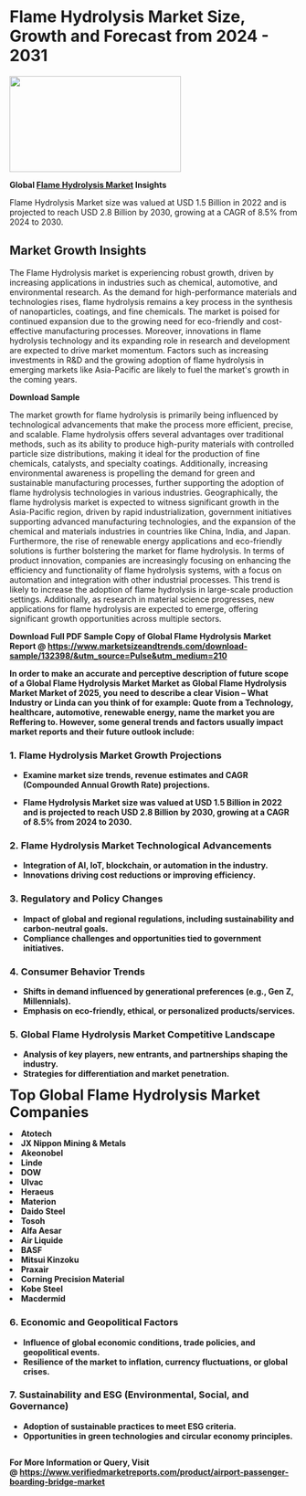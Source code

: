 <H1>Flame Hydrolysis Market Size, Growth and Forecast from 2024 - 2031</H1><img class="aligncenter size-medium wp-image-584254" src="https://thirdeyenews.in/wp-content/uploads/2024/09/Global-Market-Research-300x168.jpeg" alt="" width="300" height="168" /><p><strong>Global&nbsp;<a href="https://www.marketsizeandtrends.com/download-sample/132398/&amp;utm_source=Pulse&amp;utm_medium=210">Flame Hydrolysis Market</a> Insights</strong></p><p>Flame Hydrolysis Market size was valued at USD 1.5 Billion in 2022 and is projected to reach USD 2.8 Billion by 2030, growing at a CAGR of 8.5% from 2024 to 2030.</p><p><h2>Market Growth Insights</h2> <p>The Flame Hydrolysis market is experiencing robust growth, driven by increasing applications in industries such as chemical, automotive, and environmental research. As the demand for high-performance materials and technologies rises, flame hydrolysis remains a key process in the synthesis of nanoparticles, coatings, and fine chemicals. The market is poised for continued expansion due to the growing need for eco-friendly and cost-effective manufacturing processes. Moreover, innovations in flame hydrolysis technology and its expanding role in research and development are expected to drive market momentum. Factors such as increasing investments in R&D and the growing adoption of flame hydrolysis in emerging markets like Asia-Pacific are likely to fuel the market's growth in the coming years.</p> <p><strong>Download Sample</strong></p> <p>The market growth for flame hydrolysis is primarily being influenced by technological advancements that make the process more efficient, precise, and scalable. Flame hydrolysis offers several advantages over traditional methods, such as its ability to produce high-purity materials with controlled particle size distributions, making it ideal for the production of fine chemicals, catalysts, and specialty coatings. Additionally, increasing environmental awareness is propelling the demand for green and sustainable manufacturing processes, further supporting the adoption of flame hydrolysis technologies in various industries. Geographically, the flame hydrolysis market is expected to witness significant growth in the Asia-Pacific region, driven by rapid industrialization, government initiatives supporting advanced manufacturing technologies, and the expansion of the chemical and materials industries in countries like China, India, and Japan. Furthermore, the rise of renewable energy applications and eco-friendly solutions is further bolstering the market for flame hydrolysis. In terms of product innovation, companies are increasingly focusing on enhancing the efficiency and functionality of flame hydrolysis systems, with a focus on automation and integration with other industrial processes. This trend is likely to increase the adoption of flame hydrolysis in large-scale production settings. Additionally, as research in material science progresses, new applications for flame hydrolysis are expected to emerge, offering significant growth opportunities across multiple sectors.</p> <p><strong></p><p><span class=""><strong>Download Full PDF Sample Copy of Global Flame Hydrolysis Market Report</strong> @ <a href="https://www.marketsizeandtrends.com/download-sample/132398/&amp;utm_source=Pulse&amp;utm_medium=210" target="_blank">https://www.marketsizeandtrends.com/download-sample/132398/&amp;utm_source=Pulse&amp;utm_medium=210</a></span></p><p>In order to make an accurate and perceptive description of future scope of a Global&nbsp;Flame Hydrolysis Market Market as Global&nbsp;Flame Hydrolysis Market Market of 2025, you need to describe a clear Vision &ndash; What Industry or Linda can you think of for example: Quote from a Technology, healthcare, automotive, renewable energy, name the market you are Reffering to. However, some general trends and factors usually impact market reports and their future outlook include:</p><h3>1.&nbsp;<strong>Flame Hydrolysis Market Growth Projections</strong></h3><ul><li>Examine market size trends, revenue estimates and CAGR (Compounded Annual Growth Rate) projections.</li><li><p>Flame Hydrolysis Market size was valued at USD 1.5 Billion in 2022 and is projected to reach USD 2.8 Billion by 2030, growing at a CAGR of 8.5% from 2024 to 2030.</p></li></ul><h3>2.&nbsp;<strong>Flame Hydrolysis Market Technological Advancements</strong></h3><ul><li>Integration of AI, IoT, blockchain, or automation in the industry.</li><li>Innovations driving cost reductions or improving efficiency.</li></ul><h3>3.&nbsp;<strong>Regulatory and Policy Changes</strong></h3><ul><li>Impact of global and regional regulations, including sustainability and carbon-neutral goals.</li><li>Compliance challenges and opportunities tied to government initiatives.</li></ul><h3>4.&nbsp;<strong>Consumer Behavior Trends</strong></h3><ul><li>Shifts in demand influenced by generational preferences (e.g., Gen Z, Millennials).</li><li>Emphasis on eco-friendly, ethical, or personalized products/services.</li></ul><h3>5.&nbsp;<strong>Global Flame Hydrolysis Market Competitive Landscape</strong></h3><ul><li>Analysis of key players, new entrants, and partnerships shaping the industry.</li><li>Strategies for differentiation and market penetration.</li></ul><p data-pm-slice="1 1 []"><span style="color: inherit; font-family: inherit; font-size: 25px;">Top Global Flame Hydrolysis Market Companies</span></p><div class="" data-test-id=""><p><li>Atotech</li><li> JX Nippon Mining & Metals</li><li> Akeonobel</li><li> Linde</li><li> DOW</li><li> Ulvac</li><li> Heraeus</li><li> Materion</li><li> Daido Steel</li><li> Tosoh</li><li> Alfa Aesar</li><li> Air Liquide</li><li> BASF</li><li> Mitsui Kinzoku</li><li> Praxair</li><li> Corning Precision Material</li><li> Kobe Steel</li><li> Macdermid</li></p></div><h3>6.&nbsp;<strong>Economic and Geopolitical Factors</strong></h3><ul><li>Influence of global economic conditions, trade policies, and geopolitical events.</li><li>Resilience of the market to inflation, currency fluctuations, or global crises.</li></ul><h3>7.&nbsp;<strong>Sustainability and ESG (Environmental, Social, and Governance)</strong></h3><ul><li>Adoption of sustainable practices to meet ESG criteria.</li><li>Opportunities in green technologies and circular economy principles.</li></ul><h2><strong style="font-size: 14px;">For More Information or Query, Visit @&nbsp;</strong><a style="background-color: #ffffff; font-size: 14px;" href="https://www.marketsizeandtrends.com/report/flame-hydrolysis-market/" target="_blank">https://www.verifiedmarketreports.com/product/airport-passenger-boarding-bridge-market</a></h2>
